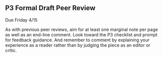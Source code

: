 ## P3 Formal Draft Peer Review

Due Friday 4/15

As with previous peer reviews, aim for at least one marginal note per page as well as an end-line comment. Look toward the P3 checklist and prompt for feedback guidance. And remember to comment by explaining your experience as a reader rather than by judging the piece as an editor or critic.

